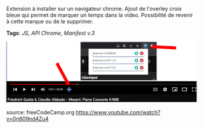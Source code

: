 Extension à installer sur un navigateur chrome. Ajout de l'overley croix bleue qui permet de marquer un temps dans la video. Possibilité de revenir à cette marque ou de le supprimer.

**Tags**: *JS, API Chrome, Manifest v.3* 

![Image](https://github.com/AvirKarakitsos/JSextensionchrome/blob/main/assets/screenshot.png?raw=true)

source: freeCodeCamp.org https://www.youtube.com/watch?v=0n809nd4Zu4
